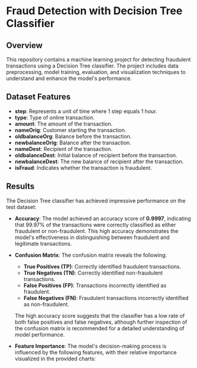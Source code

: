 # Fraud Detection with Decision Tree Classifier

## Overview

This repository contains a machine learning project for detecting fraudulent transactions using a Decision Tree classifier. The project includes data preprocessing, model training, evaluation, and visualization techniques to understand and enhance the model's performance.

## Dataset Features

- **step**: Represents a unit of time where 1 step equals 1 hour.
- **type**: Type of online transaction.
- **amount**: The amount of the transaction.
- **nameOrig**: Customer starting the transaction.
- **oldbalanceOrg**: Balance before the transaction.
- **newbalanceOrig**: Balance after the transaction.
- **nameDest**: Recipient of the transaction.
- **oldbalanceDest**: Initial balance of recipient before the transaction.
- **newbalanceDest**: The new balance of recipient after the transaction.
- **isFraud**: Indicates whether the transaction is fraudulent.

## Results

The Decision Tree classifier has achieved impressive performance on the test dataset:

- **Accuracy**: The model achieved an accuracy score of **0.9997**, indicating that 99.97% of the transactions were correctly classified as either fraudulent or non-fraudulent. This high accuracy demonstrates the model's effectiveness in distinguishing between fraudulent and legitimate transactions.

- **Confusion Matrix**: The confusion matrix reveals the following:
  - **True Positives (TP)**: Correctly identified fraudulent transactions.
  - **True Negatives (TN)**: Correctly identified non-fraudulent transactions.
  - **False Positives (FP)**: Transactions incorrectly identified as fraudulent.
  - **False Negatives (FN)**: Fraudulent transactions incorrectly identified as non-fraudulent.

  The high accuracy score suggests that the classifier has a low rate of both false positives and false negatives, although further inspection of the confusion matrix is recommended for a detailed understanding of model performance.

- **Feature Importance**: The model's decision-making process is influenced by the following features, with their relative importance visualized in the provided charts:
